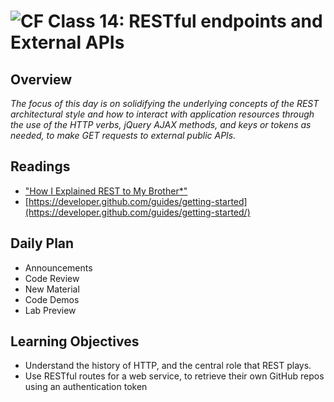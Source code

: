 ![CF](https://i.imgur.com/7v5ASc8.png)  Class 14: RESTful endpoints and External APIs
=======
## Overview
<!-- Provide a general overview of the daily concepts and processes that will be covered in lectures and labs -->

*The focus of this day is on solidifying the underlying concepts of the REST architectural style and how to interact with application resources through the use of the HTTP verbs, jQuery AJAX methods, and keys or tokens as needed, to make GET requests to external public APIs.*

## Readings
<!-- List of readings required for this content; readings being completed by the start of this lecture -->
- ["How I Explained REST to My Brother*"](https://gist.github.com/brookr/5977550)
- [https://developer.github.com/guides/getting-started](https://developer.github.com/guides/getting-started/)

## Daily Plan
- Announcements
- Code Review
- New Material
- Code Demos
- Lab Preview


## Learning Objectives

* Understand the history of HTTP, and the central role that REST plays.
* Use RESTful routes for a web service, to retrieve their own GitHub repos using an authentication token


